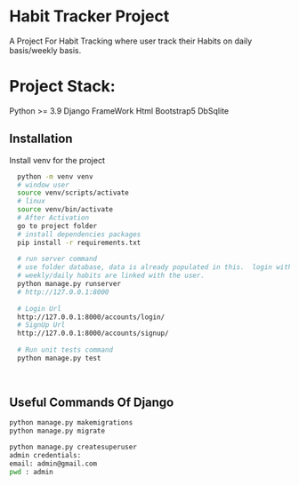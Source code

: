 
# Habit Tracker Project

A Project For Habit Tracking where user track their Habits on daily basis/weekly basis.

# Project Stack:
Python >= 3.9
Django FrameWork
Html
Bootstrap5
DbSqlite



## Installation 

Install venv for the project

```bash
  python -m venv venv
  # window user
  source venv/scripts/activate
  # linux
  source venv/bin/activate
  # After Activation
  go to project folder
  # install dependencies packages
  pip install -r requirements.txt
 
  # run server command 
  # use folder database, data is already populated in this.  login with username:admin pwd:admin
  # weekly/daily habits are linked with the user.
  python manage.py runserver
  # http://127.0.0.1:8000
  
  # Login Url
  http://127.0.0.1:8000/accounts/login/
  # SignUp Url
  http://127.0.0.1:8000/accounts/signup/
  
  # Run unit tests command
  python manage.py test 
 
 

```
## Useful Commands Of Django
``` bash
python manage.py makemigrations
python manage.py migrate

python manage.py createsuperuser
admin credentials:
email: admin@gmail.com
pwd : admin
```
